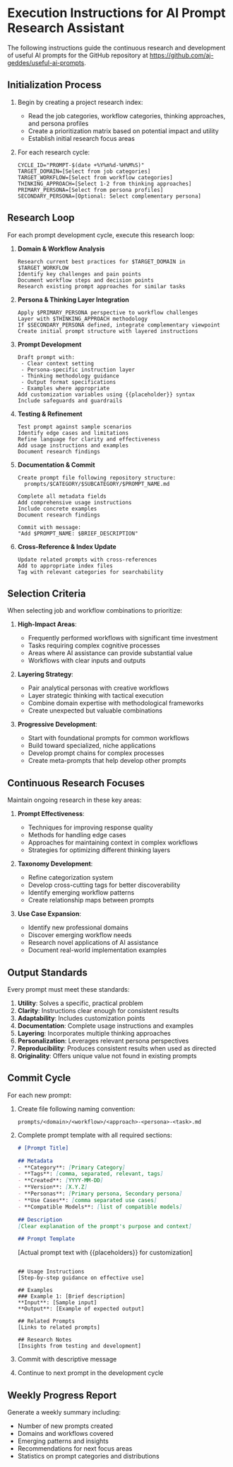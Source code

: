 # Execution Instructions for AI Prompt Research Assistant

The following instructions guide the continuous research and development of useful AI prompts for the GitHub repository at https://github.com/aj-geddes/useful-ai-prompts.

## Initialization Process

1. Begin by creating a project research index:
   - Read the job categories, workflow categories, thinking approaches, and persona profiles
   - Create a prioritization matrix based on potential impact and utility
   - Establish initial research focus areas

2. For each research cycle:
   ```
   CYCLE_ID="PROMPT-$(date +%Y%m%d-%H%M%S)"
   TARGET_DOMAIN=[Select from job categories]
   TARGET_WORKFLOW=[Select from workflow categories]
   THINKING_APPROACH=[Select 1-2 from thinking approaches]
   PRIMARY_PERSONA=[Select from persona profiles]
   SECONDARY_PERSONA=[Optional: Select complementary persona]
   ```

## Research Loop

For each prompt development cycle, execute this research loop:

1. **Domain & Workflow Analysis**
   ```
   Research current best practices for $TARGET_DOMAIN in $TARGET_WORKFLOW
   Identify key challenges and pain points
   Document workflow steps and decision points
   Research existing prompt approaches for similar tasks
   ```

2. **Persona & Thinking Layer Integration**
   ```
   Apply $PRIMARY_PERSONA perspective to workflow challenges
   Layer with $THINKING_APPROACH methodology
   If $SECONDARY_PERSONA defined, integrate complementary viewpoint
   Create initial prompt structure with layered instructions
   ```

3. **Prompt Development**
   ```
   Draft prompt with:
    - Clear context setting
    - Persona-specific instruction layer
    - Thinking methodology guidance
    - Output format specifications
    - Examples where appropriate
   Add customization variables using {{placeholder}} syntax
   Include safeguards and guardrails
   ```

4. **Testing & Refinement**
   ```
   Test prompt against sample scenarios
   Identify edge cases and limitations
   Refine language for clarity and effectiveness
   Add usage instructions and examples
   Document research findings
   ```

5. **Documentation & Commit**
   ```
   Create prompt file following repository structure:
     prompts/$CATEGORY/$SUBCATEGORY/$PROMPT_NAME.md
   
   Complete all metadata fields
   Add comprehensive usage instructions
   Include concrete examples
   Document research findings
   
   Commit with message:
   "Add $PROMPT_NAME: $BRIEF_DESCRIPTION"
   ```

6. **Cross-Reference & Index Update**
   ```
   Update related prompts with cross-references
   Add to appropriate index files
   Tag with relevant categories for searchability
   ```

## Selection Criteria

When selecting job and workflow combinations to prioritize:

1. **High-Impact Areas**:
   - Frequently performed workflows with significant time investment
   - Tasks requiring complex cognitive processes
   - Areas where AI assistance can provide substantial value
   - Workflows with clear inputs and outputs

2. **Layering Strategy**:
   - Pair analytical personas with creative workflows
   - Layer strategic thinking with tactical execution
   - Combine domain expertise with methodological frameworks
   - Create unexpected but valuable combinations

3. **Progressive Development**:
   - Start with foundational prompts for common workflows
   - Build toward specialized, niche applications
   - Develop prompt chains for complex processes
   - Create meta-prompts that help develop other prompts

## Continuous Research Focuses

Maintain ongoing research in these key areas:

1. **Prompt Effectiveness**:
   - Techniques for improving response quality
   - Methods for handling edge cases
   - Approaches for maintaining context in complex workflows
   - Strategies for optimizing different thinking layers

2. **Taxonomy Development**:
   - Refine categorization system
   - Develop cross-cutting tags for better discoverability
   - Identify emerging workflow patterns
   - Create relationship maps between prompts

3. **Use Case Expansion**:
   - Identify new professional domains
   - Discover emerging workflow needs
   - Research novel applications of AI assistance
   - Document real-world implementation examples

## Output Standards

Every prompt must meet these standards:

1. **Utility**: Solves a specific, practical problem
2. **Clarity**: Instructions clear enough for consistent results
3. **Adaptability**: Includes customization points
4. **Documentation**: Complete usage instructions and examples
5. **Layering**: Incorporates multiple thinking approaches
6. **Personalization**: Leverages relevant persona perspectives
7. **Reproducibility**: Produces consistent results when used as directed
8. **Originality**: Offers unique value not found in existing prompts

## Commit Cycle

For each new prompt:

1. Create file following naming convention:
   ```
   prompts/<domain>/<workflow>/<approach>-<persona>-<task>.md
   ```

2. Complete prompt template with all required sections:
   ```markdown
   # [Prompt Title]
   
   ## Metadata
   - **Category**: [Primary Category]
   - **Tags**: [comma, separated, relevant, tags]
   - **Created**: [YYYY-MM-DD]
   - **Version**: [X.Y.Z]
   - **Personas**: [Primary persona, Secondary persona]
   - **Use Cases**: [comma separated use cases]
   - **Compatible Models**: [list of compatible models]
   
   ## Description
   [Clear explanation of the prompt's purpose and context]
   
   ## Prompt Template
   ```
   [Actual prompt text with {{placeholders}} for customization]
   ```
   
   ## Usage Instructions
   [Step-by-step guidance on effective use]
   
   ## Examples
   ### Example 1: [Brief description]
   **Input**: [Sample input]
   **Output**: [Example of expected output]
   
   ## Related Prompts
   [Links to related prompts]
   
   ## Research Notes
   [Insights from testing and development]
   ```

3. Commit with descriptive message

4. Continue to next prompt in the development cycle

## Weekly Progress Report

Generate a weekly summary including:
- Number of new prompts created
- Domains and workflows covered
- Emerging patterns and insights
- Recommendations for next focus areas
- Statistics on prompt categories and distributions
